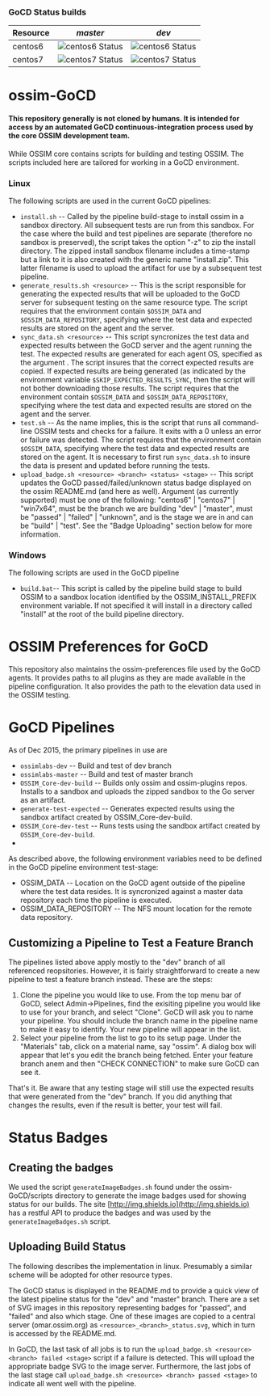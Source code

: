 ### GoCD Status builds 
Resource | *master* | *dev* | 
------------ | ------------- | -------------
centos6 | ![centos6 Status](http://omar.ossim.org/gocd/status/centos6_master_status.svg) | ![centos6 Status](http://omar.ossim.org/gocd/status/centos6_dev_status.svg)
centos7 | ![centos7 Status](http://omar.ossim.org/gocd/status/centos7_master_status.svg) | ![centos7 Status](http://omar.ossim.org/gocd/status/centos7_dev_status.svg)

# ossim-GoCD

#### This repository generally is not cloned by humans. It is intended for access by an automated GoCD continuous-integration process used by the core OSSIM development team. 

While OSSIM core contains scripts for building and testing OSSIM. The scripts included here are tailored for working in a GoCD environment. 

### Linux

The following scripts are used in the current GoCD pipelines:

* `install.sh` -- Called by the pipeline build-stage to install ossim in a sandbox directory. All subsequent tests are run from this sandbox. For the case where the build and test pipelines are separate (therefore no sandbox is preserved), the script takes the option "-z" to zip the install directory. The zipped install sandbox filename includes a time-stamp but a link to it is also created with the generic name "install.zip". This latter filename is used to upload the artifact for use by a subsequent test pipeline.
* `generate_results.sh <resource>` -- This is the script responsible for generating the expected results that will be uploaded to the GoCD server for subsequent testing on the same resource type. The script requires that the environment contain `$OSSIM_DATA` and `$OSSIM_DATA_REPOSITORY`, specifying where the test data and expected results are stored on the agent and the server.
* `sync_data.sh <resource>` -- This script syncronizes the test data and expected results between the GoCD server and the agent running the test. The expected results are generated for each agent OS, specified as the argument <resource>. The script insures that the correct expected results are copied. If expected results are being generated (as indicated by the environment variable `$SKIP_EXPECTED_RESULTS_SYNC`, then the script will not bother downloading those results. The script requires that the environment contain `$OSSIM_DATA` and `$OSSIM_DATA_REPOSITORY`, specifying where the test data and expected results are stored on the agent and the server.
* `test.sh` -- As the name implies, this is the script that runs all command-line OSSIM tests and checks for a failure. It exits with a 0 unless an error or failure was detected.  The script requires that the environment contain `$OSSIM_DATA`, specifying where the test data and expected results are stored on the agent. It is necessary to first run `sync_data.sh` to insure the data is present and updated before running the tests.
* `upload_badge.sh <resource> <branch> <status> <stage>` -- This script updates the GoCD passed/failed/unknown status badge displayed on the ossim README.md (and here as well). Argument <resource> (as currently supported) must be one of the following: "centos6" | "centos7" | "win7x64", <branch> must be the branch we are building "dev" | "master", <status> must be "passed" | "failed" | "unknown", and <stage> is the stage we are in and can be "build" | "test". See the "Badge Uploading" section below for more information.
 
### Windows

The following scripts are used in the GoCD pipeline

* `build.bat`-- This script is called by the pipeline build stage to build OSSIM to a sandbox location identified by the OSSIM_INSTALL_PREFIX environment variable.  If not specified it will install in a directory called "install" at the root of the build pipeline directory.

# OSSIM Preferences for GoCD

This repository also maintains the ossim-preferences file used by the GoCD agents. It provides paths to all plugins as they are made available in the pipeline configuration. It also provides the path to the elevation data used in the OSSIM testing. 

# GoCD Pipelines

As of Dec 2015, the primary pipelines in use are 
* `ossimlabs-dev` -- Build and test of dev branch
* `ossimlabs-master` -- Build and test of master branch
* `OSSIM_Core-dev-build` -- Builds only ossim and ossim-plugins repos. Installs to a sandbox and uploads the zipped sandbox to the Go server as an artifact.
* `generate-test-expected` -- Generates expected results using the sandbox artifact created by OSSIM_Core-dev-build.
* `OSSIM_Core-dev-test` -- Runs tests using the sandbox artifact created by `OSSIM_Core-dev-build`.
* 
As described above, the following environment variables need to be defined in the GoCD pipeline environment test-stage:

   * OSSIM_DATA -- Location on the GoCD agent outside of the pipeline where the test data resides. It is syncronized against a master data repository each time the pipeline is executed.
   * OSSIM_DATA_REPOSITORY -- The NFS mount location for the remote data repository. 

## Customizing a Pipeline to Test a Feature Branch

The pipelines listed above apply mostly to the "dev" branch of all referenced reopsitories. However, it is fairly straightforward to create a new pipeline to test a feature branch instead. These are the steps:

1. Clone the pipeline you would like to use. From the top menu bar of GoCD, select Admin->Pipelines, find the exisiting pipeline you would like to use for your branch, and select "Clone". GoCD will ask you to name your pipeline. You should include the branch name in the pipeline name to make it easy to identify. Your new pipeline will appear in the list.
2. Select your pipeline from the list to go to its setup page. Under the "Materials" tab, click on a material name, say "ossim". A dialog box will appear that let's you edit the branch being fetched. Enter your feature branch anem and then "CHECK CONNECTION" to make sure GoCD can see it.

That's it. Be aware that any testing stage will still use the expected results that were generated from the "dev" branch. If you did anything that changes the results, even if the result is better, your test will fail.


# Status Badges

## Creating the badges

We used the script `generateImageBadges.sh` found under the ossim-GoCD/scripts directory to generate the image badges used for showing status for our builds.  The site [http://img.shields.io](http://img.shields.io) has a restful API to produce the badges and was used by the `generateImageBadges.sh` script.


## Uploading Build Status

The following describes the implementation in linux. Presumably a similar scheme will be adopted for other resource types.

The GoCD status is displayed in the README.md to provide a quick view of the latest pipeline status for the "dev" and "master" branch. There are a set of SVG images in this repository representing badges for "passed", and "failed" and also which stage. One of these images are copied to a central server (omar.ossim.org) as `<resource>_<branch>_status.svg`, which in turn is accessed by the README.md. 

In GoCD, the last task of all jobs is to run the `upload_badge.sh <resource> <branch> failed <stage>` script if a failure is detected. This will upload the appropriate badge SVG to the image server. Furthermore, the last jobs of the last stage call `upload_badge.sh <resource> <branch> passed <stage>` to indicate all went well with the pipeline.
 

